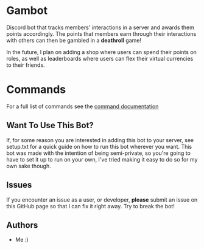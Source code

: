 # Gambot

Discord bot that tracks members' interactions in a server and awards them points accordingly.
The points that members earn through their interactions with others can then be gambled in a **deathroll** game!

In the future, I plan on adding a shop where users can spend their points on roles, as well as leaderboards where users can flex their virtual currencies to their friends. 

# Commands
For a full list of commands see the [command documentation](https://github.com/dlarocque/gambot/docs/COMMANDS.md)

## Want To Use This Bot?
If, for some reason you are interested in adding this bot to your server, see setup.txt for a quick guide on how to run this bot wherever you want.
This bot was made with the intention of being semi-private, so you're going to have to set it up to run on your own, I've tried making it easy to do so for my own sake though.

## Issues
If you encounter an issue as a user, or developer, **please** submit an issue on this GitHub page so that I can fix it right away.  Try to break the bot!

## Authors
- Me :)
